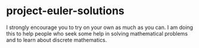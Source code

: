 # project-euler-solutions
I strongly encourage you to try on your own as much as you can.
I am doing this to help people who seek some help in solving mathematical problems and to learn about discrete mathematics.

